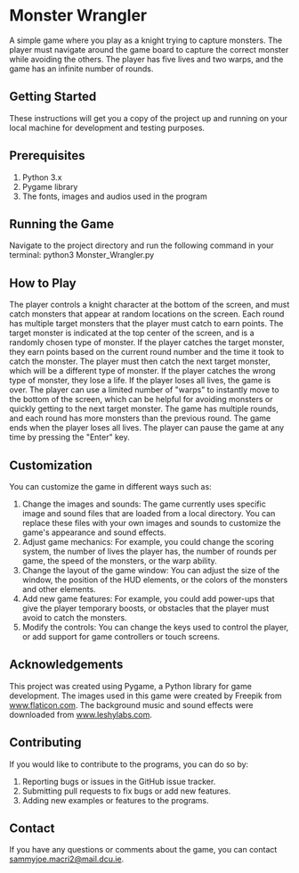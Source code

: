 # **Monster Wrangler**
A simple game where you play as a knight trying to capture monsters. The player must navigate around the game board to capture the correct monster while avoiding the others. The player has five lives and two warps, and the game has an infinite number of rounds.

## **Getting Started**
These instructions will get you a copy of the project up and running on your local machine for development and testing purposes.

## **Prerequisites**
1. Python 3.x
2. Pygame library
3. The fonts, images and audios used in the program

## **Running the Game**
Navigate to the project directory and run the following command in your terminal:
python3 Monster_Wrangler.py

## **How to Play**
The player controls a knight character at the bottom of the screen, and must catch monsters that appear at random locations on the screen.
Each round has multiple target monsters that the player must catch to earn points. The target monster is indicated at the top center of the screen, and is a randomly chosen type of monster.
If the player catches the target monster, they earn points based on the current round number and the time it took to catch the monster. The player must then catch the next target monster, which will be a different type of monster.
If the player catches the wrong type of monster, they lose a life. If the player loses all lives, the game is over.
The player can use a limited number of "warps" to instantly move to the bottom of the screen, which can be helpful for avoiding monsters or quickly getting to the next target monster.
The game has multiple rounds, and each round has more monsters than the previous round. The game ends when the player loses all lives.
The player can pause the game at any time by pressing the "Enter" key.

## **Customization**
You can customize the game in different ways such as:
1. Change the images and sounds: The game currently uses specific image and sound files that are loaded from a local directory. You can replace these files with your own images and sounds to customize the game's appearance and sound effects.
2. Adjust game mechanics: For example, you could change the scoring system, the number of lives the player has, the number of rounds per game, the speed of the monsters, or the warp ability.
3. Change the layout of the game window: You can adjust the size of the window, the position of the HUD elements, or the colors of the monsters and other elements.
4. Add new game features: For example, you could add power-ups that give the player temporary boosts, or obstacles that the player must avoid to catch the monsters.
5. Modify the controls: You can change the keys used to control the player, or add support for game controllers or touch screens.

## **Acknowledgements**
This project was created using Pygame, a Python library for game development. The images used in this game were created by Freepik from www.flaticon.com. The background music and sound effects were downloaded from www.leshylabs.com.

## **Contributing**
If you would like to contribute to the programs, you can do so by:
1. Reporting bugs or issues in the GitHub issue tracker.
2. Submitting pull requests to fix bugs or add new features.
2. Adding new examples or features to the programs.

## **Contact**
If you have any questions or comments about the game, you can contact sammyjoe.macri2@mail.dcu.ie.

